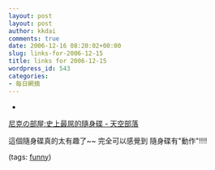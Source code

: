 ```yaml
---
layout: post
layout: post
author: kkdai
comments: true
date: 2006-12-16 08:20:02+00:00
slug: links-for-2006-12-15
title: links for 2006-12-15
wordpress_id: 543
categories:
- 每日網摘
---
```



	
  * 
		

[尼克の部屋:史上最屌的隨身碟 - 天空部落](http://diary.blog.yam.com/nicksu/article/2343537)


		

這個隨身碟真的太有趣了~~ 完全可以感覺到 隨身碟有"動作"!!!!


		

(tags: [funny](http://del.icio.us/kkdai/funny))


	


